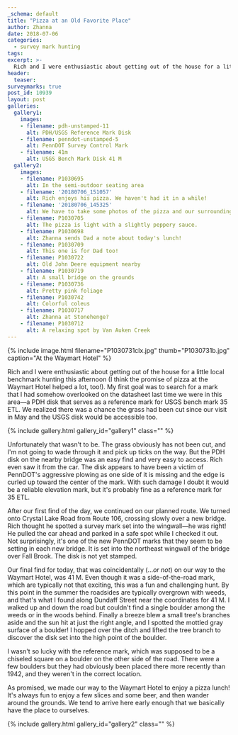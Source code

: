 ```yaml
---
_schema: default
title: "Pizza at an Old Favorite Place"
author: Zhanna
date: 2018-07-06
categories:
  - survey mark hunting
tags:
excerpt: >-
  Rich and I were enthusiastic about getting out of the house for a little local benchmark hunting this afternoon (I think the promise of pizza at the Waymart Hotel helped a lot, too!).
header:
  teaser:
surveymarks: true
post_id: 10939
layout: post
galleries:
  gallery1:
    images:
    - filename: pdh-unstamped-11
      alt: PDH/USGS Reference Mark Disk
    - filename: penndot-unstamped-5
      alt: PennDOT Survey Control Mark   
    - filename: 41m
      alt: USGS Bench Mark Disk 41 M     
  gallery2:
    images:
    - filename: P1030695
      alt: In the semi-outdoor seating area
    - filename: '20180706_151057'
      alt: Rich enjoys his pizza. We haven't had it in a while!       
    - filename: '20180706_145325'
      alt: We have to take some photos of the pizza and our surroundings!
    - filename: P1030705
      alt: The pizza is light with a slightly peppery sauce.
    - filename: P1030698
      alt: Zhanna sends Dad a note about today's lunch!
    - filename: P1030709
      alt: This one is for Dad too!      
    - filename: P1030722
      alt: Old John Deere equipment nearby
    - filename: P1030719
      alt: A small bridge on the grounds
    - filename: P1030736
      alt: Pretty pink foliage
    - filename: P1030742
      alt: Colorful coleus        
    - filename: P1030717
      alt: Zhanna at Stonehenge?
    - filename: P1030712
      alt: A relaxing spot by Van Auken Creek                                           
---
```


{% include image.html filename="P1030731clx.jpg" thumb="P1030731b.jpg" caption="At the Waymart Hotel" %}

Rich and I were enthusiastic about getting out of the house for a little local benchmark hunting this afternoon (I think the promise of pizza at the Waymart Hotel helped a lot, too!). My first goal was to search for a mark that I had somehow overlooked on the datasheet last time we were in this area—a PDH disk that serves as a reference mark for USGS bench mark 35 ETL. We realized there was a chance the grass had been cut since our visit in May and the USGS disk would be accessible too.

{% include gallery.html gallery_id="gallery1" class="" %}

Unfortunately that wasn't to be. The grass obviously has not been cut, and I'm not going to wade through it and pick up ticks on the way. But the PDH disk on the nearby bridge was an easy find and very easy to access. Rich even saw it from the car. The disk appears to have been a victim of PennDOT's aggressive plowing as one side of it is missing and the edge is curled up toward the center of the mark. With such damage I doubt it would be a reliable elevation mark, but it's probably fine as a reference mark for 35 ETL.

After our first find of the day, we continued on our planned route. We turned onto Crystal Lake Road from Route 106, crossing slowly over a new bridge. Rich thought he spotted a survey mark set into the wingwall—he was right! He pulled the car ahead and parked in a safe spot while I checked it out. Not surprisingly, it's one of the new PennDOT marks that they seem to be setting in each new bridge. It is set into the northeast wingwall of the bridge over Fall Brook. The disk is not yet stamped.

Our final find for today, that was coincidentally (..._or not_) on our way to the Waymart Hotel, was 41 M. Even though it was a side-of-the-road mark, which are typically not that exciting, this was a fun and challenging hunt. By this point in the summer the roadsides are typically overgrown with weeds, and that's what I found along Dundaff Street near the coordinates for 41 M. I walked up and down the road but couldn't find a single boulder among the weeds or in the woods behind. Finally a breeze blew a small tree's branches aside and the sun hit at just the right angle, and I spotted the mottled gray surface of a boulder! I hopped over the ditch and lifted the tree branch to discover the disk set into the high point of the boulder. 

I wasn't so lucky with the reference mark, which was supposed to be a chiseled square on a boulder on the other side of the road. There were a few boulders but they had obviously been placed there more recently than 1942, and they weren't in the correct location.

As promised, we made our way to the Waymart Hotel to enjoy a pizza lunch! It's always fun to enjoy a few slices and some beer, and then wander around the grounds. We tend to arrive here early enough that we basically have the place to ourselves.

{% include gallery.html gallery_id="gallery2" class="" %}